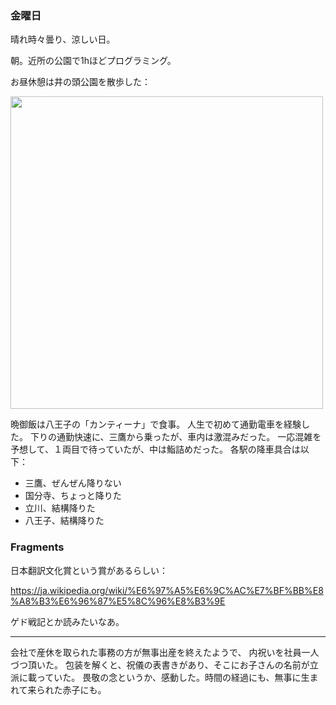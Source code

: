 ### 金曜日

晴れ時々曇り、涼しい日。

朝。近所の公園で1hほどプログラミング。

お昼休憩は井の頭公園を散歩した：

<img src="https://i.imgur.com/JEAH8Kb.jpg" width="500">

晩御飯は八王子の「カンティーナ」で食事。
人生で初めて通勤電車を経験した。
下りの通勤快速に、三鷹から乗ったが、車内は激混みだった。
一応混雑を予想して、１両目で待っていたが、中は鮨詰めだった。
各駅の降車具合は以下：

- 三鷹、ぜんぜん降りない
- 国分寺、ちょっと降りた
- 立川、結構降りた
- 八王子、結構降りた

### Fragments

日本翻訳文化賞という賞があるらしい：

https://ja.wikipedia.org/wiki/%E6%97%A5%E6%9C%AC%E7%BF%BB%E8%A8%B3%E6%96%87%E5%8C%96%E8%B3%9E

ゲド戦記とか読みたいなあ。

---

会社で産休を取られた事務の方が無事出産を終えたようで、
内祝いを社員一人づつ頂いた。
包装を解くと、祝儀の表書きがあり、そこにお子さんの名前が立派に載っていた。
畏敬の念というか、感動した。時間の経過にも、無事に生まれて来られた赤子にも。
